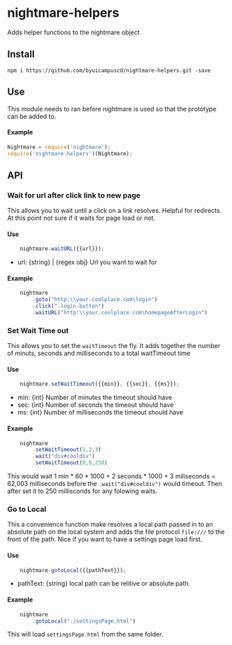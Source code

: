 # nightmare-helpers
Adds helper functions to the nightmare object

## Install
````
npm i https://github.com/byuicampuscd/nightmare-helpers.git -save
````
## Use
This module needs to ran before nightmare is used so that the prototype can be added to.
#### Example
````javascript
Nightmare = require('nightmare');
require('nightmare-helpers')(Nightmare);
````

## API

### Wait for url after click link to new page
This allows you to wait until a click on a link resolves. Helpful for redirects. At this point not sure if it waits for page load or not.
#### Use
````javascript
    nightmare.waitURL({{url}});
```` 
- url: {string} | {regex obj} Url you want to wait for

#### Example
````javascript
    nightmare
        .goto("http:\\your.coolplace.com\login")
        .click(".login-button")
        .waitURL("http:\\your.coolplace.com\homepageAfterLogin")
````


### Set Wait Time out
This allows you to set the `waitTimeout` the fly. It adds together the number of minuts, seconds and milliseconds to a total waitTimeout time 
#### Use
````javascript
    nightmare.setWaitTimeout({{min}}, {{sec}}, {{ms}});
```` 
- min: {int} Number of minutes the timeout should have
- sec: {int} Number of seconds the timeout should have
- ms:  {int} Number of milliseconds the timeout should have

#### Example
````javascript
    nightmare
        .setWaitTimeout(1,2,3)
        .wait("div#cooldiv")
        .setWaitTimeout(0,0,250)
````
This would wait 1 min \* 60 \* 1000 + 2 seconds * 1000 + 3 miliseconds = 62,003 milliseconds before the `.wait("div#cooldiv")` would timeout. Then after set it to 250 millisconds for any folowing waits. 

### Go to Local 
This a convenience function make resolves a local path passed in to an absolute path on the local system and adds the file protocol `file:///` to the front of the path. Nice if you want to have a settings page load first.

#### Use
````javascript
    nightmare.gotoLocal({{pathText}});
```` 
- pathText: {string} local path can be relitive or absolute path.

#### Example
````javascript
    nightmare
        .gotoLocal("./settingsPage.html")
````
This will load `settingsPage.html` from the same folder.


